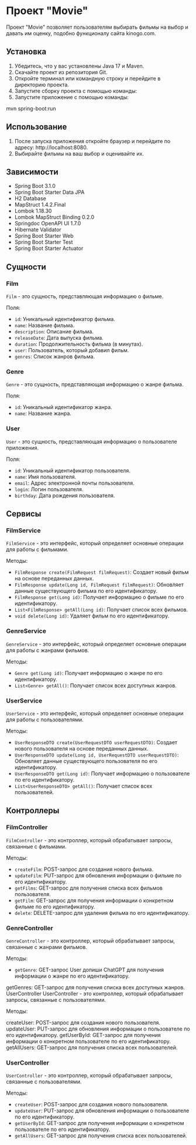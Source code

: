 # Проект "Movie"

Проект "Movie" позволяет пользователям выбирать фильмы на выбор и давать им оценку, подобно функционалу сайта kinogo.com.

## Установка

1. Убедитесь, что у вас установлены Java 17 и Maven.
2. Скачайте проект из репозитория Git.
3. Откройте терминал или командную строку и перейдите в директорию проекта.
4. Запустите сборку проекта с помощью команды:
5. Запустите приложение с помощью команды:

mvn spring-boot:run

## Использование

1. После запуска приложения откройте браузер и перейдите по адресу: http://localhost:8080.
2. Выбирайте фильмы на ваш выбор и оценивайте их.

## Зависимости

- Spring Boot 3.1.0
- Spring Boot Starter Data JPA
- H2 Database
- MapStruct 1.4.2.Final
- Lombok 1.18.30
- Lombok MapStruct Binding 0.2.0
- Springdoc OpenAPI UI 1.7.0
- Hibernate Validator
- Spring Boot Starter Web
- Spring Boot Starter Test
- Spring Boot Starter Actuator

## Сущности

### Film

`Film` - это сущность, представляющая информацию о фильме.

Поля:

- `id`: Уникальный идентификатор фильма.
- `name`: Название фильма.
- `description`: Описание фильма.
- `releaseDate`: Дата выпуска фильма.
- `duration`: Продолжительность фильма (в минутах).
- `user`: Пользователь, который добавил фильм.
- `genres`: Список жанров фильма.

### Genre

`Genre` - это сущность, представляющая информацию о жанре фильма.

Поля:

- `id`: Уникальный идентификатор жанра.
- `name`: Название жанра.

### User

`User` - это сущность, представляющая информацию о пользователе приложения.

Поля:

- `id`: Уникальный идентификатор пользователя.
- `name`: Имя пользователя.
- `email`: Адрес электронной почты пользователя.
- `login`: Логин пользователя.
- `birthday`: Дата рождения пользователя.

## Сервисы

### FilmService

`FilmService` - это интерфейс, который определяет основные операции для работы с фильмами.

Методы:

- `FilmResponse create(FilmRequest filmRequest)`: Создает новый фильм на основе переданных данных.
- `FilmResponse update(Long id, FilmRequest filmRequest)`: Обновляет данные существующего фильма по его идентификатору.
- `FilmResponse get(Long id)`: Получает информацию о фильме по его идентификатору.
- `List<FilmResponse> getAll(Long id)`: Получает список всех фильмов.
- `void delete(Long id)`: Удаляет фильм по его идентификатору.

### GenreService

`GenreService` - это интерфейс, который определяет основные операции для работы с жанрами фильмов.

Методы:

- `Genre get(Long id)`: Получает информацию о жанре по его идентификатору.
- `List<Genre> getAll()`: Получает список всех доступных жанров.

### UserService

`UserService` - это интерфейс, который определяет основные операции для работы с пользователями.

Методы:

- `UserResponseDTO create(UserRequestDTO userRequestDTO)`: Создает нового пользователя на основе переданных данных.
- `UserResponseDTO update(Long id, UserRequestDTO userRequestDTO)`: Обновляет данные существующего пользователя по его идентификатору.
- `UserResponseDTO get(Long id)`: Получает информацию о пользователе по его идентификатору.
- `List<UserResponseDTO> getAll()`: Получает список всех пользователей.

## Контроллеры

### FilmController

`FilmController` - это контроллер, который обрабатывает запросы, связанные с фильмами.

Методы:

- `createFilm`: POST-запрос для создания нового фильма.
- `updateFilm`: PUT-запрос для обновления информации о фильме по его идентификатору.
- `getFilms`: GET-запрос для получения списка всех фильмов пользователя.
- `getFilm`: GET-запрос для получения информации о конкретном фильме по его идентификатору.
- `delete`: DELETE-запрос для удаления фильма по его идентификатору.

### GenreController

`GenreController` - это контроллер, который обрабатывает запросы, связанные с жанрами фильмов.

Методы:

- `getGenre`: GET-запрос
User
допиши
ChatGPT
для получения информации о жанре по его идентификатору.

getGenres: GET-запрос для получения списка всех доступных жанров.
UserController
UserController - это контроллер, который обрабатывает запросы, связанные с пользователями.

Методы:

createUser: POST-запрос для создания нового пользователя.
updateUser: PUT-запрос для обновления информации о пользователе по его идентификатору.
getUserById: GET-запрос для получения информации о конкретном пользователе по его идентификатору.
getAllUsers: GET-запрос для получения списка всех пользователей.


### UserController

`UserController` - это контроллер, который обрабатывает запросы, связанные с пользователями.

Методы:

- `createUser`: POST-запрос для создания нового пользователя.
- `updateUser`: PUT-запрос для обновления информации о пользователе по его идентификатору.
- `getUserById`: GET-запрос для получения информации о конкретном пользователе по его идентификатору.
- `getAllUsers`: GET-запрос для получения списка всех пользователей.
